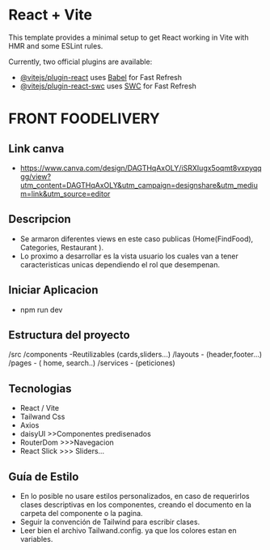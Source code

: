 # React + Vite

This template provides a minimal setup to get React working in Vite with HMR and some ESLint rules.

Currently, two official plugins are available:

- [@vitejs/plugin-react](https://github.com/vitejs/vite-plugin-react/blob/main/packages/plugin-react/README.md) uses [Babel](https://babeljs.io/) for Fast Refresh
- [@vitejs/plugin-react-swc](https://github.com/vitejs/vite-plugin-react-swc) uses [SWC](https://swc.rs/) for Fast Refresh




# FRONT FOODELIVERY

## Link canva

- https://www.canva.com/design/DAGTHqAxOLY/iSRXIugx5oqmt8vxpyqqgg/view?utm_content=DAGTHqAxOLY&utm_campaign=designshare&utm_medium=link&utm_source=editor


## Descripcion
 - Se armaron diferentes views en este caso publicas (Home(FindFood), Categories, Restaurant ).
 - Lo proximo a desarrollar es la vista usuario los cuales van a tener caracteristicas unicas dependiendo el rol que desempenan. 



## Iniciar Aplicacion 
 - npm run dev


## Estructura del proyecto 
 /src
    /components -Reutilizables (cards,sliders...)
    /layouts  - (header,footer...)
    /pages - ( home, search..)
    /services - (peticiones)


## Tecnologias
 - React / Vite
 - Tailwand Css
 - Axios
 - daisyUI >>Componentes predisenados
 - RouterDom >>>Navegacion
 - React Slick >>> Sliders...



 ## Guía de Estilo

- En lo posible no usare estilos personalizados, en caso de requerirlos clases descriptivas en los componentes, creando el documento en la carpeta del componente o la pagina.
- Seguir la convención de Tailwind para escribir clases.
- Leer bien el archivo Tailwand.config. ya que los colores estan en variables.
